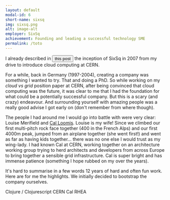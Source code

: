 ```yaml
---
layout: default
modal-id: 6
short-name: sixsq
img: sixsq.png
alt: image-alt
employer: SixSq
achievement: Founding and leading a successful technology SME
permalink: /toto
---
```


I already described in <button type="link" class="link-button" data-toggle="modal" data-target="#post-ariane-5">this post</button> the inception of SixSq in 2007 from my drive to introduce cloud computing at CERN.

For a while, back in Germany (1997-2004), creating a company was something I wanted to try.  That and doing a PhD. So while working on my *cloud vs grid* position paper at CERN, after being convinced that cloud computing was the future, it was clear to me that I had the foundation for what could be a potentially successful company. But this is a scary (and crazy) endeavour. And surrounding yourself with amazing people was a really good advise I got early on (don't remember from where though).

The people I had around me I would go into battle with were very clear: Louise Merifield and [Cal Loomis](https://www.linkedin.com/in/charlesloomis). Louise is my wife! Since we climbed our first multi-pitch rock face together (400 in the French Alps) and our first 4000m peak, jumped from an airplane together (she went first!) and went as far as having kids together... there was no one else I would trust as my wing-lady. I had known Cal at CERN, working together on an architecture working group trying to herd architects and developers from across Europe to bring together a sensible grid infrastructure. Cal is super bright and has immense patience (something I hope rubbed on my over the years).

It's hard to summarise in a few words 12 years of hard and often fun work. Here are for me the highlights. We initially decided to bootstrap the company ourselves.





Clojure / Clojurescript
CERN
Cal
RHEA
